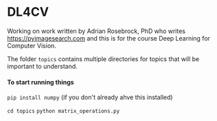 # DL4CV  

Working on work written by Adrian Rosebrock, PhD who writes https://pyimagesearch.com and this is for the course Deep Learning for Computer Vision.


The folder `topics` contains multiple directories for topics that will be important to understand.

#### To start running things 
`pip install numpy` (if you don't already ahve this installed)

`cd topics`
`python matrix_operations.py`
